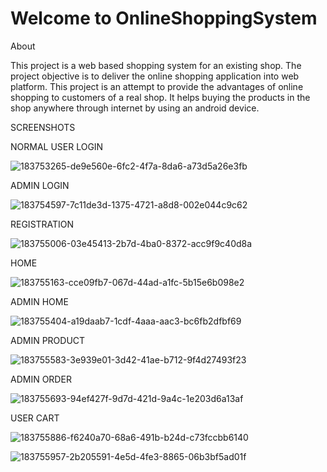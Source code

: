 # Welcome to OnlineShoppingSystem

About

This project is a web based shopping system for an existing shop. The project objective is to deliver the online shopping application into web platform. This project is an attempt to provide the advantages of online shopping to customers of a real shop. It helps buying the products in the shop anywhere through internet by using an android device.

SCREENSHOTS

NORMAL USER LOGIN

![183753265-de9e560e-6fc2-4f7a-8da6-a73d5a26e3fb](https://github.com/Sanket689/OnlineShoppingSystem/assets/123076146/b5c1d904-8fba-4f87-96b4-1ede530378c5)

ADMIN LOGIN

![183754597-7c11de3d-1375-4721-a8d8-002e044c9c62](https://github.com/Sanket689/OnlineShoppingSystem/assets/123076146/dfaea0df-4c12-418f-a42e-6f6023edb9e3)

REGISTRATION

![183755006-03e45413-2b7d-4ba0-8372-acc9f9c40d8a](https://github.com/Sanket689/OnlineShoppingSystem/assets/123076146/ebeb9ce7-db0f-4e26-98e5-f98a35090221)

HOME

![183755163-cce09fb7-067d-44ad-a1fc-5b15e6b098e2](https://github.com/Sanket689/OnlineShoppingSystem/assets/123076146/fb63df53-2b71-43fd-89de-c055d84b0d02)

ADMIN HOME

![183755404-a19daab7-1cdf-4aaa-aac3-bc6fb2dfbf69](https://github.com/Sanket689/OnlineShoppingSystem/assets/123076146/8c6b40c5-07f4-455c-9288-717759282a68)

ADMIN PRODUCT

![183755583-3e939e01-3d42-41ae-b712-9f4d27493f23](https://github.com/Sanket689/OnlineShoppingSystem/assets/123076146/27df6cc1-4b27-45b2-abea-6ec6cf34364e)

ADMIN ORDER

![183755693-94ef427f-9d7d-421d-9a4c-1e203d6a13af](https://github.com/Sanket689/OnlineShoppingSystem/assets/123076146/3c45efb2-9f9d-4a22-a9af-7dd0008b03fe)

USER CART

![183755886-f6240a70-68a6-491b-b24d-c73fccbb6140](https://github.com/Sanket689/OnlineShoppingSystem/assets/123076146/f81ecfe8-a7aa-4d6d-a068-ba8d432f61fc)

![183755957-2b205591-4e5d-4fe3-8865-06b3bf5ad01f](https://github.com/Sanket689/OnlineShoppingSystem/assets/123076146/600a944d-dd9e-4653-a2d1-3160277be252)


